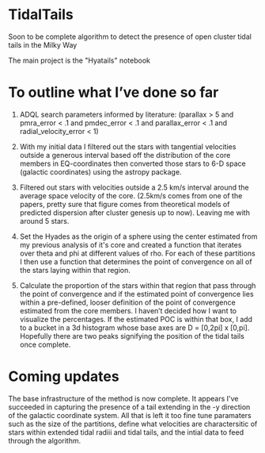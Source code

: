 # TidalTails
Soon to be complete algorithm to detect the presence of open cluster tidal tails in the Milky Way

The main project is the "Hyatails" notebook


# To outline what I’ve done so far
1.  ADQL search parameters informed by literature: (parallax > 5 and pmra_error < .1 and pmdec_error < .1 and parallax_error < .1 and radial_velocity_error < 1)

2. With my initial data I filtered out the stars with tangential velocities outside a generous interval based off the distribution of the core members in EQ-coordinates then converted those stars to 6-D space (galactic coordinates) using the astropy package.
 
3.  Filtered out stars with velocities outside a 2.5 km/s interval around the average space velocity of the core. (2.5km/s comes from one of the papers, pretty sure that figure comes from theoretical models of predicted dispersion after cluster genesis up to now). Leaving me with around 5 stars. 

4. Set the Hyades as the origin of a sphere using the center estimated from my previous analysis of it's core and created a function that iterates over theta and phi at different values of rho. For each of these partitions I then use a function that determines the point of convergence on all of the stars laying within that region. 

5. Calculate the proportion of the stars within that region that pass through the point of convergence and if the estimated point of convergence lies within a pre-defined, looser definition of the point of convergence estimated from the core members. I haven’t decided how I want to visualize the percentages. If the estimated POC is within that box, I add to a bucket in a 3d histogram whose base axes are D = [0,2pi] x [0,pi]. Hopefully there are two peaks signifying the position of the tidal tails once complete.

# Coming updates 
The base infrastructure of the method is now complete. It appears I've succeeded in capturing the presence of a tail extending in the -y direction of the galactic coordinate system. All that is left it too fine tune paramaters such as the size of the partitions, define what velocities are charactersitic of stars within extended tidal radiii and tidal tails, and the intial data to feed through the algorithm.  



